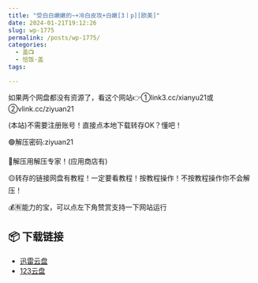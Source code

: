 ```yaml
---
title: "受白白嫩嫩的~+冷白皮攻+白嫩[3丨p][欧美]"
date: 2024-01-21T19:12:26
slug: wp-1775
permalink: /posts/wp-1775/
categories:
  - 盖📺
  - 恰饭·盖
tags:

---
```


如果两个网盘都没有资源了，看这个网站👉①link3.cc/xianyu21或②vlink.cc/ziyuan21

(本站)不需要注册账号！直接点本地下载转存OK？懂吧！

🟢解压密码:ziyuan21

🔵解压用解压专家！(应用商店有)

🟡转存的链接网盘有教程！一定要看教程！按教程操作！不按教程操作你不会解压！

💰🈶能力的宝，可以点左下角赞赏支持一下网站运行

## 📦 下载链接
- [迅雷云盘](https://blziyuan21.com/pay-download/1775?key=2b28a6b5fa&down_id=0)
- [123云盘](https://blziyuan21.com/pay-download/1775?key=2b28a6b5fa&down_id=1)

